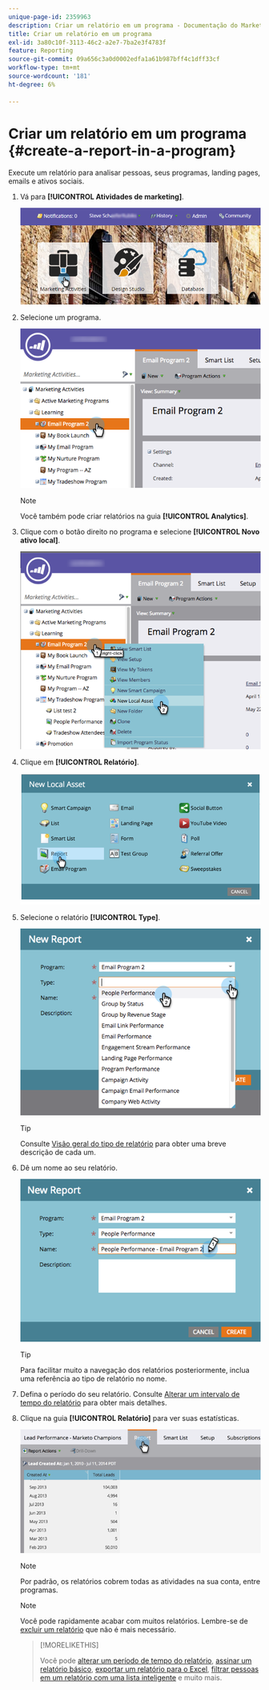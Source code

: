 ```yaml
---
unique-page-id: 2359963
description: Criar um relatório em um programa - Documentação do Marketo - Documentação do produto
title: Criar um relatório em um programa
exl-id: 3a80c10f-3113-46c2-a2e7-7ba2e3f4783f
feature: Reporting
source-git-commit: 09a656c3a0d0002edfa1a61b987bff4c1dff33cf
workflow-type: tm+mt
source-wordcount: '181'
ht-degree: 6%

---
```


# Criar um relatório em um programa {#create-a-report-in-a-program}

Execute um relatório para analisar pessoas, seus programas, landing pages, emails e ativos sociais.

1. Vá para **[!UICONTROL Atividades de marketing]**.

   ![](assets/login-marketing-activities.png)

1. Selecione um programa.

   ![](assets/selectprogramreport.png)

   >[!NOTE]
   >
   >Você também pode criar relatórios na guia **[!UICONTROL Analytics]**.

1. Clique com o botão direito no programa e selecione **[!UICONTROL Novo ativo local]**.

   ![](assets/programrightclick-asset.png)

1. Clique em **[!UICONTROL Relatório]**.

   ![](assets/image2014-9-15-18-3a36-3a46.png)

1. Selecione o relatório **[!UICONTROL Type]**.

   ![](assets/choosereport.png)

   >[!TIP]
   >
   >Consulte [Visão geral do tipo de relatório](https://docs.marketo.com/display/DOCS/Report+Type+Overview) para obter uma breve descrição de cada um.

1. Dê um nome ao seu relatório.

   ![](assets/namereport.png)

   >[!TIP]
   >
   >Para facilitar muito a navegação dos relatórios posteriormente, inclua uma referência ao tipo de relatório no nome.

1. Defina o período do seu relatório. Consulte [Alterar um intervalo de tempo do relatório](/help/marketo/product-docs/reporting/basic-reporting/editing-reports/change-a-report-time-frame.md) para obter mais detalhes.

1. Clique na guia **[!UICONTROL Relatório]** para ver suas estatísticas.

   ![](assets/image2014-9-15-18-3a38-3a5.png)

   >[!NOTE]
   >
   >Por padrão, os relatórios cobrem todas as atividades na sua conta, entre programas.

   >[!NOTE]
   >
   >Você pode rapidamente acabar com muitos relatórios. Lembre-se de [excluir um relatório](/help/marketo/product-docs/reporting/basic-reporting/report-activity/delete-a-report.md) que não é mais necessário.

   >[!MORELIKETHIS]
   >
   >Você pode [alterar um período de tempo do relatório](/help/marketo/product-docs/reporting/basic-reporting/editing-reports/change-a-report-time-frame.md), [assinar um relatório básico](/help/marketo/product-docs/reporting/basic-reporting/report-subscriptions/subscribe-to-a-basic-report.md), [exportar um relatório para o Excel](/help/marketo/product-docs/reporting/basic-reporting/report-activity/export-a-report-to-excel.md), [filtrar pessoas em um relatório com uma lista inteligente](/help/marketo/product-docs/reporting/basic-reporting/editing-reports/filter-people-in-a-report-with-a-smart-list.md) e muito mais.
